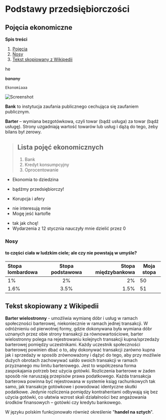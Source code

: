 Podstawy przedsiębiorczości
===========================
Pojęcia ekonomiczne
-------------------

**Spis treści**
 1. [Pojęcia](README.md#pojęcia-ekonomiczne)
 2. [Nosy](README.md#nosy)
 3. [Tekst skopiowany z Wikipedii](README.md#tekst-skopiowany-z-Wikipedii)


>>>
 he
>>>

~~banany~~

`
Ekonomiaaa
`

![Screenshot](http://thecatapi.com/api/images/get?format=src&type=gif)

 **Bank**  to instytucja zaufania publicznego cechująca się zaufaniem publicznym.
 
 **Barter** – wymiana bezgotówkowa, czyli towar (bądź usługa) za towar (bądź usługę). Strony uzgadniają wartość towarów lub usług i dążą do tego, żeby bilans był zerowy.
> ## Lista pojęć ekonomicznych
> 
> 1.   Bank
> 2.   Kredyt konsumpcyjny
> 3.   Oprocentowanie
> 


+ Ekonomia to dziedzina
 - bądźmy przedsiębiorczy!
+ Korupcja i afery
 - nie interesują mnie
  - Mogę jeść kartofle
   + tak jak chcę!
+ Wydarzenia z 12 stycznia nauczyły mnie dzielić przez 0

### Nosy
#### to części ciała w ludzkim ciele; ale czy nie powstają w umyśle?


Stopa lombardowa | Stopa podstawowa | Stopa międzybankowa | Moja stopa
:----------- |:-------------:| -----------: | ------------
1%         | 2%        | 2% | 50
1.6%         | 3.5%        | 1.5% | 51




 Tekst skopiowany z Wikipedii
 ----------------------------
 
**Barter wielostronny** - umożliwia wymianę dóbr i usług w ramach społeczności barterowej, niekoniecznie w ramach jednej transakcji. W odróżnieniu od pierwotnej formy, gdzie dokonywana była wymiana dóbr uznanych przez obie strony transakcji za równowartościowe, barter wielostronny polega na rejestrowaniu kolejnych transakcji kupna/sprzedaży barterowej pomiędzy uczestnikami. Każdy uczestnik społeczności barterowej powinien dbać o to, aby dokonywać transakcji zarówno kupna jak i sprzedaży w sposób zrównoważony i dążyć do tego, aby przy możliwie dużych obrotach zachowywać saldo swoich transakcji w ramach przyznanego mu limitu barterowego. Jest to współczesna forma zaspokajania potrzeb bez użycia gotówki. Rozliczenia barterowe w żaden sposób nie naruszają przepisów prawa podatkowego. Każda transakcja barterowa powinna być rejestrowana w systemie ksiąg rachunkowych tak samo, jak transakcje gotówkowe i powodować identyczne skutki podatkowe. Jedynie rozliczenia pomiędzy kontrahentami odbywają się bez użycia gotówki, co ułatwia wzrost skali działalności bez angażowania środków finansowych – gotówki czy kredytu bankowego.

W języku polskim funkcjonowało również określenie "__handel na sztych__".
